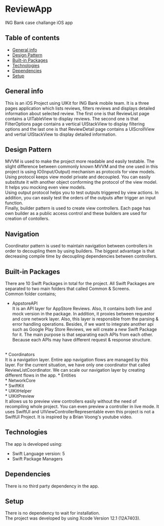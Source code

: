 # ReviewApp
 ING Bank case challange iOS app

## Table of contents
* [General info](#general-info)
* [Design Pattern](#design-pattern)
* [Built-in Packages](#built-in-Packages)
* [Technologies](#technologies)
* [Dependencies](#dependencies)
* [Setup](#setup)

## General info
This is an iOS Project using UIKit for ING Bank mobile team. It is a three pages application which lists reviews, filters reviews and displays detailed information about selected review. The first one is that ReviewList page contains a UITableView to display reviews. The second one is that FilterOptions page contains a vertical UIStackView to display filtering options and the last one is that ReviewDetail page contains a UIScrollView and vertial UIStackView to display detailed information.

## Design Pattern
MVVM is used to make the project more readable and easily testable. The slight difference between commonly known MVVM and the one used in this project is using IO(Input/Output) mechanism as protocols for view models.
<br />
Using protocol keeps view model private and decoupled. You can easily substitute it with another object conforming the protocol of the view model. It helps you mocking even view models.
<br />
Using output protocol helps you to test outputs triggered by view actions. In addition, you can easily test the orders of the outputs after trigger an input function. 
<br />
Finally, builder pattern is used to create view controllers. Each page has own builder as a public access control and these builders are used for creation of contollers.

## Navigation
Coordinator pattern is used to maintain navigation between controllers in order to decoupling them by using builders. The biggest advantage is that decreasing compile time by decoupling dependencies between controllers.

## Built-in Packages
There are 10 Swift Packages in total for the project. All Swift Packages are separated to two main folders that called Common & Screens.
<br />
Common folder contains;
* AppstoreAPI <br />
It is an API layer for AppStore Reviews. Also, It contains both live and mock version in the package. In addition, it proxies between requestor and core network layer. Also, this layer is responsible from the parsing & error handling operations. Besides, if we want to integrate another api such as Google Play Store Reviews, we will create a new Swift Package for it. The main purpose is that separating each APIs from each other. Because each APIs may have different request & response structure.
<br />
* Coordinators <br />
It is a navigation layer. Entire app navigation flows are managed by this layer. For the current situation, we have only one coordinator that called ReviewListCoordinator. We can scale our navigation layer by creating different flows in the app.
* Entities <br />
* NetworkCore <br />
* SwiftKit <br />
* UIKitHelper <br />
* UIKitPreview <br />
It allows us to preview view controllers easily without the need of recompiling whole project. You can even preview a controller in live mode. 
It uses SwiftUI and UIViewControllerRepresentable even this project is not a SwiftUI Project. It is inspired by a Brian Voong's youtube video.

## Technologies
The app is developed using:
* Swift Language version: 5
* Swift Package Managers

## Dependencies
There is no third party dependency in the app.
	
## Setup
There is no dependency to wait for installation. <br />
The project was developed by using Xcode Version 12.1 (12A7403).
